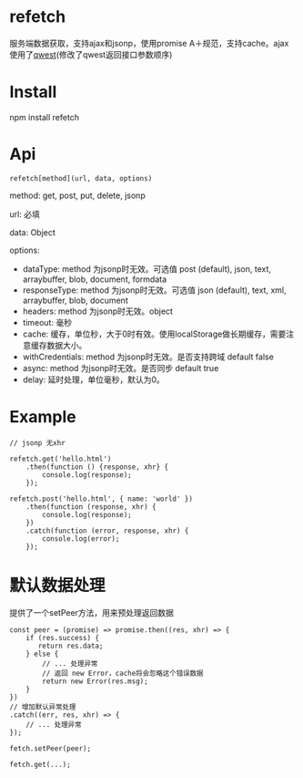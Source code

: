# refetch
服务端数据获取，支持ajax和jsonp，使用promise A＋规范，支持cache。ajax使用了[qwest](https://github.com/pyrsmk/qwest)(修改了qwest返回接口参数顺序)

# Install
npm install refetch

# Api
```
refetch[method](url, data, options)
```

method: get, post, put, delete, jsonp

url: 必填

data: Object

options:
- dataType: method 为jsonp时无效。可选值 post (default), json, text, arraybuffer, blob, document, formdata
- responseType: method 为jsonp时无效。可选值 json (default), text, xml, arraybuffer, blob, document
- headers: method 为jsonp时无效。object
- timeout: 毫秒
- cache: 缓存，单位秒，大于0时有效。使用localStorage做长期缓存，需要注意缓存数据大小。
- withCredentials: method 为jsonp时无效。是否支持跨域 default false
- async: method 为jsonp时无效。是否同步 default true
- delay: 延时处理，单位毫秒，默认为0。

# Example
```
// jsonp 无xhr

refetch.get('hello.html')
    .then(function () {response, xhr} {
        console.log(response);
    });

refetch.post('hello.html', { name: 'world' })
    .then(function (response, xhr) {
        console.log(response);
    })
    .catch(function (error, response, xhr) {
        console.log(error);
    });
```

# 默认数据处理
提供了一个setPeer方法，用来预处理返回数据

```
const peer = (promise) => promise.then((res, xhr) => {
    if (res.success) {
       return res.data;
    } else {
        // ... 处理异常
        // 返回 new Error，cache将会忽略这个错误数据
        return new Error(res.msg);
    }
})
// 增加默认异常处理
.catch((err, res, xhr) => {
    // ... 处理异常
});

fetch.setPeer(peer);

fetch.get(...);
```

